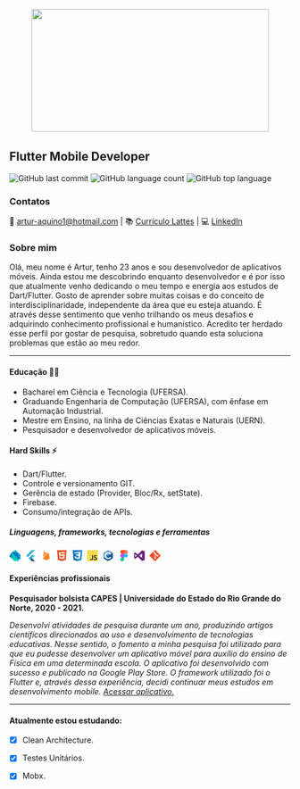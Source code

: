 
 <p align="center">
 <img  width="425" height="220" src="https://media.giphy.com/media/HTZVeK0esRjyw/giphy.gif">
 <p/>
 
 ## Flutter Mobile Developer
 ![GitHub last commit](https://img.shields.io/github/last-commit/aquinoartur/aquinoartur)
 ![GitHub language count](https://img.shields.io/github/languages/count/aquinoartur/prisma_study)
 ![GitHub top language](https://img.shields.io/github/languages/top/aquinoartur/prisma_study)
 
 ### Contatos

 📧 artur-aquino1@hotmail.com |
 📚 [Currículo Lattes](http://lattes.cnpq.br/2765286091172510) |
 💻 [LinkedIn](http://lattes.cnpq.br/2765286091172510) 

### Sobre mim

Olá, meu nome é Artur, tenho
23 anos e sou desenvolvedor
de aplicativos móveis. Ainda
estou me descobrindo
enquanto desenvolvedor e é
por isso que atualmente venho
dedicando o meu tempo e
energia aos estudos de
Dart/Flutter.
Gosto de aprender sobre
muitas coisas e do conceito de
interdisciplinaridade,
independente da área que eu
esteja atuando. É através
desse sentimento que venho
trilhando os meus desafios e
adquirindo conhecimento
profissional e humanístico.
Acredito ter herdado esse perfil
por gostar de pesquisa,
sobretudo quando esta
soluciona problemas que estão
ao meu redor.

***

#### Educação :man_student:
* Bacharel em Ciência e Tecnologia (UFERSA).
* Graduando Engenharia de Computação (UFERSA), com ênfase em Automação Industrial.
* Mestre em Ensino, na linha de Ciências Exatas e Naturais (UERN).
* Pesquisador e desenvolvedor de aplicativos móveis.  


#### Hard Skills :zap:
* Dart/Flutter.
* Controle e versionamento GIT.
* Gerência de estado (Provider, Bloc/Rx, setState).
* Firebase.
* Consumo/integração de APIs.

##### Linguagens, frameworks, tecnologias e ferramentas
<img src="https://raw.githubusercontent.com/devicons/devicon/master/icons/dart/dart-original.svg" width="20" height="20"> <img/>
<img src="https://raw.githubusercontent.com/devicons/devicon/master/icons/flutter/flutter-original.svg" width="20" height="20"> <img/>
<img src="https://raw.githubusercontent.com/devicons/devicon/master/icons/firebase/firebase-plain.svg" width="20" height="20"> <img/>
<img src="https://raw.githubusercontent.com/devicons/devicon/master/icons/html5/html5-original.svg" width="20" height="20"> <img/>
<img src="https://raw.githubusercontent.com/devicons/devicon/master/icons/css3/css3-original.svg" width="20" height="20"> <img/>
<img src="https://raw.githubusercontent.com/devicons/devicon/master/icons/javascript/javascript-original.svg" width="20" height="20"> <img/>
<img src="https://raw.githubusercontent.com/devicons/devicon/master/icons/c/c-original.svg" width="20" height="20"> <img/>
<img src="https://raw.githubusercontent.com/devicons/devicon/master/icons/figma/figma-original.svg" width="20" height="20"> <img/>
<img src="https://raw.githubusercontent.com/devicons/devicon/master/icons/visualstudio/visualstudio-plain.svg" width="20" height="20"> <img/>
<img src="https://raw.githubusercontent.com/devicons/devicon/master/icons/git/git-original.svg" width="20" height="20"> <img/>

#### Experiências profissionais

**Pesquisador bolsista CAPES | Universidade do Estado do Rio Grande do Norte, 2020 - 2021.**

*Desenvolvi atividades de pesquisa durante um ano, produzindo
artigos científicos direcionados ao uso e desenvolvimento de
tecnologias educativas. Nesse sentido, o fomento a minha pesquisa
foi utilizado para que eu pudesse desenvolver um aplicativo móvel
para auxílio do ensino de Física em uma determinada escola. O
aplicativo foi desenvolvido com sucesso e publicado na Google Play
Store. O framework utilizado foi o Flutter e, através dessa
experiência, decidi continuar meus estudos em desenvolvimento
mobile.* [*Acessar aplicativo.*](https://github.com/aquinoartur/prisma_study)

***

#### Atualmente estou estudando:

- [x] Clean Architecture.
- [x] Testes Unitários.
- [x] Mobx.

